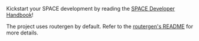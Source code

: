 Kickstart your SPACE development by reading the [SPACE Developer Handbook](https://confluence.shopee.io/x/PZuoMg)!

The project uses routergen by default. Refer to the [routergen's README](https://git.garena.com/shopee/space/front-end/space-platform/space-routergen/-/blob/master/README.md) for more details.
